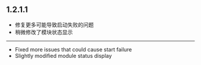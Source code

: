 ## 1.2.1.1

- 修复更多可能导致启动失败的问题
- 稍微修改了模块状态显示

---

- Fixed more issues that could cause start failure
- Slightly modified module status display